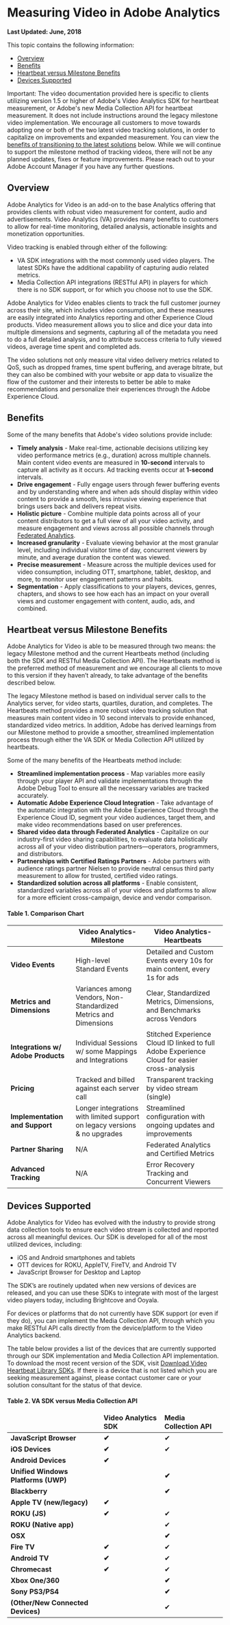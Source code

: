 # Measuring Video in Adobe Analytics

**Last Updated: June, 2018**

This topic contains the following information:

  * <a href="#overview">Overview</a>
  * <a href="#">Benefits</a>
  * <a href="#hb_vs_m_b">Heartbeat versus Milestone Benefits</a>
  * <a href="#devices_supported">Devices Supported</a>

Important: The video documentation provided here is specific to clients
utilizing version 1.5 or higher of Adobe's Video Analytics SDK for heartbeat
measurement, or Adobe's new Media Collection API for heartbeat measurement. It
does not include instructions around the legacy milestone video
implementation. We encourage all customers to move towards adopting one or
both of the two latest video tracking solutions, in order to capitalize on
improvements and expanded measurement. You can view the [benefits of
transitioning to the latest solutions]() below. While we will continue to
support the milestone method of tracking videos, there will not be any planned
updates, fixes or feature improvements. Please reach out to your Adobe Account
Manager if you have any further questions.

<h2 id="overview">Overview</h2>

Adobe Analytics for Video is an add-on to the base Analytics offering that
provides clients with robust video measurement for content, audio and
advertisements. Video Analytics (VA) provides many benefits to customers to
allow for real-time monitoring, detailed analysis, actionable insights and
monetization opportunities.

Video tracking is enabled through either of the following:

  * VA SDK integrations with the most commonly used video players. The latest SDKs have the additional capability of capturing audio related metrics. 
  * Media Collection API integrations (RESTful API) in players for which there is no SDK support, or for which you choose not to use the SDK.

Adobe Analytics for Video enables clients to track the full customer journey
across their site, which includes video consumption, and these measures are
easily integrated into Analytics reporting and other Experience Cloud
products. Video measurement allows you to slice and dice your data into
multiple dimensions and segments, capturing all of the metadata you need to do
a full detailed analysis, and to attribute success criteria to fully viewed
videos, average time spent and completed ads.

The video solutions not only measure vital video delivery metrics related to
QoS, such as dropped frames, time spent buffering, and average bitrate, but
they can also be combined with your website or app data to visualize the flow
of the customer and their interests to better be able to make recommendations
and personalize their experiences through the Adobe Experience Cloud.


<h2 id="benefits">Benefits</h2>

Some of the many benefits that Adobe's video solutions provide include:

  * **Timely analysis** - Make real-time, actionable decisions utilizing key video performance metrics (e.g., duration) across multiple channels. Main content video events are measured in **10-second** intervals to capture all activity as it occurs. Ad tracking events occur at **1-second** intervals.
  * **Drive engagement** - Fully engage users through fewer buffering events and by understanding where and when ads should display within video content to provide a smooth, less intrusive viewing experience that brings users back and delivers repeat visits. 
  * **Holistic picture** - Combine multiple data points across all of your content distributors to get a full view of all your video activity, and measure engagement and views across all possible channels through [Federated Analytics](federated-analytics.html). 
  * **Increased granularity** - Evaluate viewing behavior at the most granular level, including individual visitor time of day, concurrent viewers by minute, and average duration the content was viewed. 
  * **Precise measurement** - Measure across the multiple devices used for video consumption, including OTT, smartphone, tablet, desktop, and more, to monitor user engagement patterns and habits. 
  * **Segmentation** - Apply classifications to your players, devices, genres, chapters, and shows to see how each has an impact on your overall views and customer engagement with content, audio, ads, and combined. 

<h2 id="hb_vs_m_b">Heartbeat versus Milestone Benefits</h2>

Adobe Analytics for Video is able to be measured through two means: the legacy
Milestone method and the current Heartbeats method (including both the SDK and
RESTful Media Collection API). The Heartbeats method is the preferred method
of measurement and we encourage all clients to move to this version if they
haven’t already, to take advantage of the benefits described below.

The legacy Milestone method is based on individual server calls to the
Analytics server, for video starts, quartiles, duration, and completes. The
Heartbeats method provides a more robust video tracking solution that measures
main content video in 10 second intervals to provide enhanced, standardized
video metrics. In addition, Adobe has derived learnings from our Milestone
method to provide a smoother, streamlined implementation process through
either the VA SDK or Media Collection API utilized by heartbeats.

Some of the many benefits of the Heartbeats method include:

  * **Streamlined implementation process** - Map variables more easily through your player API and validate implementations through the Adobe Debug Tool to ensure all the necessary variables are tracked accurately. 
  * **Automatic Adobe Experience Cloud Integration** - Take advantage of the automatic integration with the Adobe Experience Cloud through the Experience Cloud ID, segment your video audiences, target them, and make video recommendations based on user preferences. 
  * **Shared video data through Federated Analytics** - Capitalize on our industry-first video sharing capabilities, to evaluate data holistically across all of your video distribution partners—operators, programmers, and distributors. 
  * **Partnerships with Certified Ratings Partners** - Adobe partners with audience ratings partner Nielsen to provide neutral census third party measurement to allow for trusted, certified video ratings. 
  * **Standardized solution across all platforms** - Enable consistent, standardized variables across all of your videos and platforms to allow for a more efficient cross-campaign, device and vendor comparison. 

#### Table 1. Comparison Chart

<table>
    <thead class="thead">	
        <tr> 
            <th> </th>
            <th><strong>Video Analytics- Milestone</strong> </th>
            <th><strong>Video Analytics- Heartbeats</strong> </th>
        </tr>
    </thead>
    <tbody class="tbody"> 
        <tr> 
            <td><strong>Video Events</strong> </td>
            <td>High-level Standard Events </td>
            <td>Detailed and Custom Events every 10s for main content, every 1s for ads</td>
        </tr>
        <tr> 
            <td><strong>Metrics and Dimensions</strong> </td>
            <td>Variances among Vendors, Non-Standardized Metrics and
        Dimensions </td>
            <td>Clear, Standardized Metrics, Dimensions, and Benchmarks
        across Vendors </td>
        </tr>
        <tr> 
            <td><strong>Integrations w/ Adobe Products</strong> </td>
            <td>Individual Sessions w/ some Mappings and Integrations </td>
            <td>Stitched Experience Cloud ID linked to full Adobe Experience Cloud for easier
        cross-analysis </td>
        </tr>
        <tr> 
            <td><strong>Pricing</strong> </td>
            <td>Tracked and billed against each server call </td>
            <td>Transparent tracking by video stream (single) </td>
        </tr>
        <tr> 
            <td><strong>Implementation and Support</strong> </td>
            <td>Longer integrations with limited support on legacy versions
        &amp; no upgrades </td>
            <td>Streamlined configuration with ongoing updates and improvements </td>
        </tr>
        <tr> 
            <td><strong>Partner Sharing</strong> </td>
            <td>N/A </td>
            <td>Federated Analytics and Certified Metrics </td>
        </tr>
        <tr> 
            <td><strong>Advanced Tracking</strong> </td>
            <td>N/A </td>
            <td>Error Recovery Tracking and Concurrent Viewers </td>
        </tr>
    </tbody>
</table>

<h2 id="devices_supported">Devices Supported</h2>

Adobe Analytics for Video has evolved with the industry to provide strong data
collection tools to ensure each video stream is collected and reported across
all meaningful devices. Our SDK is developed for all of the most utilized
devices, including:

  * iOS and Android smartphones and tablets 
  * OTT devices for ROKU, AppleTV, FireTV, and Android TV 
  * JavaScript Browser for Desktop and Laptop 

The SDK’s are routinely updated when new versions of devices are released, and
you can use these SDKs to integrate with most of the largest video players
today, including Brightcove and Ooyala.

For devices or platforms that do not currently have SDK support (or even if
they do), you can implement the Media Collection API, through which you make
RESTful API calls directly from the device/platform to the Video Analytics
backend.

The table below provides a list of the devices that are currently supported
through our SDK implementation and Media Collection API implementation. To
download the most recent version of the SDK, visit [Download Video Heartbeat
Library SDKs](download-sdks.md). If there is a device that is not
listed which you are seeking measurement against, please contact customer care
or your solution consultant for the status of that device.

#### Table 2. VA SDK versus Media Collection API

<table>
    <thead>
        <tr>
            <td> </td>
            <td><strong>Video Analytics SDK</strong> </td>
            <td><strong>Media Collection API</strong> </td>
        </tr>
    </thead>
    <tbody>
        <tr>
            <td><strong>JavaScript Browser</strong> </td>
            <td><strong>✔</strong> </td>
            <td>✔</td>
        </tr>
        <tr>
            <td><strong>iOS Devices</strong> </td>
            <td><strong>✔</strong> </td>
            <td>✔</td>
        </tr>
        <tr>
            <td><strong>Android Devices</strong> </td>
            <td><strong>✔</strong> </td>
            <td> </td>
        </tr>
        <tr>
            <td><strong>Unified Windows Platforms (UWP)</strong> </td>
            <td> </td>
            <td><strong>✔</strong> </td>
        </tr>
        <tr>
            <td><strong>Blackberry</strong> </td>
            <td> </td>
            <td><strong>✔</strong> </td>
        </tr>
        <tr>
            <td><strong>Apple TV (new/legacy)</strong> </td>
            <td><strong>✔</strong> </td>
            <td> </td>
        </tr>
        <tr>
            <td><strong>ROKU (JS)</strong> </td>
            <td><strong>✔</strong> </td>
            <td>✔</td>
        </tr>
        <tr>
            <td><strong>ROKU (Native app)</strong> </td>
            <td> </td>
            <td>✔</td>
        </tr>
        <tr>
            <td><strong>OSX</strong> </td>
            <td> </td>
            <td><strong>✔</strong> </td>
        </tr>
        <tr>
            <td><strong>Fire TV</strong> </td>
            <td><strong>✔</strong> </td>
            <td>✔</td>
        </tr>
        <tr>
            <td><strong>Android TV</strong>
        </td>
            <td><strong>✔</strong>
        </td>
            <td>✔</td>
        </tr>
        <tr>
            <td><strong>Chromecast</strong>
        </td>
            <td><strong>✔</strong>
        </td>
            <td>✔</td>
        </tr>
        <tr>
            <td><strong>Xbox One/360</strong>
        </td>
            <td> </td>
        <td><strong>✔</strong>
        </td>
        </tr>
        <tr>
            <td><strong>Sony PS3/PS4</strong>
        </td>
            <td> </td>
            <td><strong>✔</strong>
        </td>
        </tr>
        <tr>
            <td><strong>(Other/New Connected Devices)</strong>
        </td>
            <td> </td>
            <td>✔</td>
        </tr>
    </tbody>
</table>

